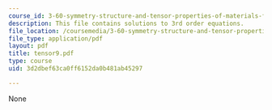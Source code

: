 ```yaml
---
course_id: 3-60-symmetry-structure-and-tensor-properties-of-materials-fall-2005
description: This file contains solutions to 3rd order equations.
file_location: /coursemedia/3-60-symmetry-structure-and-tensor-properties-of-materials-fall-2005/3d2dbef63ca0ff6152da0b481ab45297_tensor9.pdf
file_type: application/pdf
layout: pdf
title: tensor9.pdf
type: course
uid: 3d2dbef63ca0ff6152da0b481ab45297

---
```

None